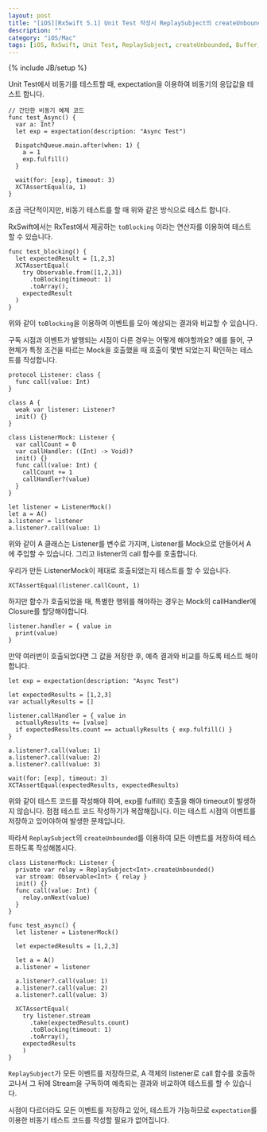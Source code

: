 ```yaml
---
layout: post
title: "[iOS][RxSwift 5.1] Unit Test 작성시 ReplaySubject의 createUnbounded를 이용하여 모든 이벤트를 저장하여 비교 테스트하기"
description: ""
category: "iOS/Mac"
tags: [iOS, RxSwift, Unit Test, ReplaySubject, createUnbounded, Buffer, toBlocking, Async, expectation, XCTestExpectation, wait, waitForExpectations]
---
```

{% include JB/setup %}

Unit Test에서 비동기를 테스트할 때, expectation을 이용하여 비동기의 응답값을 테스트 합니다. 

```
// 간단한 비동기 예제 코드
func test_Async() {
  var a: Int?
  let exp = expectation(description: "Async Test")

  DispatchQueue.main.after(when: 1) {
    a = 1
    exp.fulfill()
  }

  wait(for: [exp], timeout: 3)
  XCTAssertEqual(a, 1)
}
```

조금 극단적이지만, 비동기 테스트를 할 때 위와 같은 방식으로 테스트 합니다.

RxSwift에서는 RxTest에서 제공하는 `toBlocking` 이라는 연산자를 이용하여 테스트 할 수 있습니다.

```
func test_blocking() {
  let expectedResult = [1,2,3]
  XCTAssertEqual(
    try Observable.from([1,2,3])
      .toBlocking(timeout: 1)
      .toArray(),
    expectedResult
  )
}
```

위와 같이 `toBlocking`을 이용하여 이벤트를 모아 예상되는 결과와 비교할 수 있습니다.

구독 시점과 이벤트가 발행되는 시점이 다른 경우는 어떻게 해야할까요? 예를 들어, 구현체가 특정 조건을 따르는 Mock을 호출했을 때 호출이 몇번 되었는지 확인하는 테스트를 작성합니다.

```
protocol Listener: class {
  func call(value: Int)
}

class A {
  weak var listener: Listener?
  init() {}
}

class ListenerMock: Listener {
  var callCount = 0
  var callHandler: ((Int) -> Void)?
  init() {}
  func call(value: Int) {
    callCount += 1
    callHandler?(value)
  }
}

let listener = ListenerMock()
let a = A()
a.listener = listener
a.listener?.call(value: 1)
```

위와 같이 A 클래스는 Listener를 변수로 가지며, Listener를 Mock으로 만들어서 A 에 주입할 수 있습니다. 그리고 listener의 call 함수를 호출합니다.

우리가 만든 ListenerMock이 제대로 호출되었는지 테스트를 할 수 있습니다.

```
XCTAssertEqual(listener.callCount, 1)
```

하지만 함수가 호출되었을 때, 특별한 행위를 해야하는 경우는 Mock의 callHandler에 Closure를 할당해야합니다.

```
listener.handler = { value in
  print(value)
}
```

만약 여러번이 호출되었다면 그 값을 저장한 후, 예측 결과와 비교를 하도록 테스트 해야합니다.

```
let exp = expectation(description: "Async Test")

let expectedResults = [1,2,3]
var actuallyResults = []

listener.callHandler = { value in
  actuallyResults += [value]
  if expectedResults.count == actuallyResults { exp.fulfill() }
}

a.listener?.call(value: 1)
a.listener?.call(value: 2)
a.listener?.call(value: 3)

wait(for: [exp], timeout: 3)
XCTAssertEqual(expectedResults, expectedResults)
```

위와 같이 테스트 코드를 작성해야 하며, exp를 fulfill() 호출을 해야 timeout이 발생하지 않습니다. 점점 테스트 코드 작성하기가 복잡해집니다. 이는 테스트 시점의 이벤트를 저장하고 있어야하여 발생한 문제입니다.

따라서 `ReplaySubject`의 `createUnbounded`를 이용하여 모든 이벤트를 저장하여 테스트하도록 작성해봅시다.

```
class ListenerMock: Listener {
  private var relay = ReplaySubject<Int>.createUnbounded()
  var stream: Observable<Int> { relay }
  init() {}
  func call(value: Int) {
    relay.onNext(value)
  }
}

func test_async() {
  let listener = ListenerMock()

  let expectedResults = [1,2,3]

  let a = A()
  a.listener = listener

  a.listener?.call(value: 1)
  a.listener?.call(value: 2)
  a.listener?.call(value: 3)

  XCTAssertEqual(
    try listener.stream
      .take(expectedResults.count)
      .toBlocking(timeout: 1)
      .toArray(),
    expectedResults
    )
}
```

`ReplaySubject`가 모든 이벤트를 저장하므로, A 객체의 listener로 call 함수를 호출하고나서 그 뒤에 Stream을 구독하여 예측되는 결과와 비교하여 테스트를 할 수 있습니다.

시점이 다르더라도 모든 이벤트를 저장하고 있어, 테스트가 가능하므로 `expectation`를 이용한 비동기 테스트 코드를 작성할 필요가 없어집니다.
